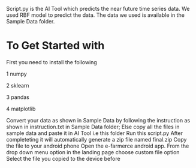 Script.py is the AI Tool which predicts the near future time series data. We used RBF model to predict the data. 
The data we used is available in the Sample Data folder.
<h1> To Get Started with</h1>
<p>First you need to install the following </p>
<p>1 numpy  </p>
<p>2 sklearn</p>
<p>3 pandas </p>
<p>4 matplotlib </p>
Convert your data as shown in Sample Data by following the instruction as shown in instruction.txt in Sample Data folder; 
Else copy all the files in sample data and paste it in AI Tool i.e this folder
Run this script.py
After completeting it will automatically generate a zip file named final.zip
Copy the file to your android phone
Open the e-farmerce android app.
From the drop down menu option in the landing page choose custom file option
Select the file you copied to the device before
